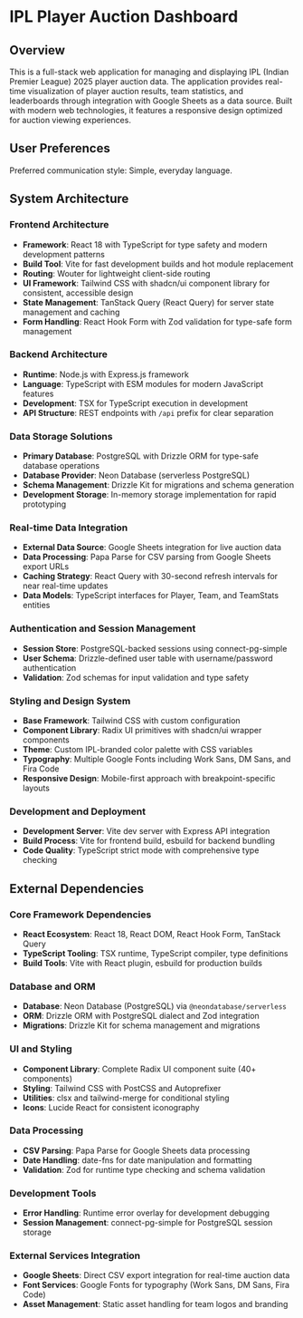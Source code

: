 # IPL Player Auction Dashboard

## Overview

This is a full-stack web application for managing and displaying IPL (Indian Premier League) 2025 player auction data. The application provides real-time visualization of player auction results, team statistics, and leaderboards through integration with Google Sheets as a data source. Built with modern web technologies, it features a responsive design optimized for auction viewing experiences.

## User Preferences

Preferred communication style: Simple, everyday language.

## System Architecture

### Frontend Architecture
- **Framework**: React 18 with TypeScript for type safety and modern development patterns
- **Build Tool**: Vite for fast development builds and hot module replacement
- **Routing**: Wouter for lightweight client-side routing
- **UI Framework**: Tailwind CSS with shadcn/ui component library for consistent, accessible design
- **State Management**: TanStack Query (React Query) for server state management and caching
- **Form Handling**: React Hook Form with Zod validation for type-safe form management

### Backend Architecture
- **Runtime**: Node.js with Express.js framework
- **Language**: TypeScript with ESM modules for modern JavaScript features
- **Development**: TSX for TypeScript execution in development
- **API Structure**: REST endpoints with `/api` prefix for clear separation

### Data Storage Solutions
- **Primary Database**: PostgreSQL with Drizzle ORM for type-safe database operations
- **Database Provider**: Neon Database (serverless PostgreSQL)
- **Schema Management**: Drizzle Kit for migrations and schema generation
- **Development Storage**: In-memory storage implementation for rapid prototyping

### Real-time Data Integration
- **External Data Source**: Google Sheets integration for live auction data
- **Data Processing**: Papa Parse for CSV parsing from Google Sheets export URLs
- **Caching Strategy**: React Query with 30-second refresh intervals for near real-time updates
- **Data Models**: TypeScript interfaces for Player, Team, and TeamStats entities

### Authentication and Session Management
- **Session Store**: PostgreSQL-backed sessions using connect-pg-simple
- **User Schema**: Drizzle-defined user table with username/password authentication
- **Validation**: Zod schemas for input validation and type safety

### Styling and Design System
- **Base Framework**: Tailwind CSS with custom configuration
- **Component Library**: Radix UI primitives with shadcn/ui wrapper components
- **Theme**: Custom IPL-branded color palette with CSS variables
- **Typography**: Multiple Google Fonts including Work Sans, DM Sans, and Fira Code
- **Responsive Design**: Mobile-first approach with breakpoint-specific layouts

### Development and Deployment
- **Development Server**: Vite dev server with Express API integration
- **Build Process**: Vite for frontend build, esbuild for backend bundling
- **Code Quality**: TypeScript strict mode with comprehensive type checking

## External Dependencies

### Core Framework Dependencies
- **React Ecosystem**: React 18, React DOM, React Hook Form, TanStack Query
- **TypeScript Tooling**: TSX runtime, TypeScript compiler, type definitions
- **Build Tools**: Vite with React plugin, esbuild for production builds

### Database and ORM
- **Database**: Neon Database (PostgreSQL) via `@neondatabase/serverless`
- **ORM**: Drizzle ORM with PostgreSQL dialect and Zod integration
- **Migrations**: Drizzle Kit for schema management and migrations

### UI and Styling
- **Component Library**: Complete Radix UI component suite (40+ components)
- **Styling**: Tailwind CSS with PostCSS and Autoprefixer
- **Utilities**: clsx and tailwind-merge for conditional styling
- **Icons**: Lucide React for consistent iconography

### Data Processing
- **CSV Parsing**: Papa Parse for Google Sheets data processing
- **Date Handling**: date-fns for date manipulation and formatting
- **Validation**: Zod for runtime type checking and schema validation

### Development Tools
- **Error Handling**: Runtime error overlay for development debugging
- **Session Management**: connect-pg-simple for PostgreSQL session storage

### External Services Integration
- **Google Sheets**: Direct CSV export integration for real-time auction data
- **Font Services**: Google Fonts for typography (Work Sans, DM Sans, Fira Code)
- **Asset Management**: Static asset handling for team logos and branding